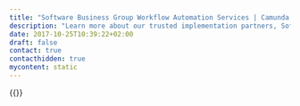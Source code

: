 ```yaml
---
title: "Software Business Group Workflow Automation Services | Camunda BPM"
description: "Learn more about our trusted implementation partners, Software Business Group . Camunda is the leader for workflow automation & business process management. Get your 30 day trial today. "
date: 2017-10-25T10:39:22+02:00
draft: false
contact: true
contacthidden: true
mycontent: static
---
```

{{<partner-single
company="Software Business Group "
type="si"
website="http://www.sbglatam.com"
countrycode="EC"
city="Quito"
description="<p>Software Business Group is leader in implementing of open source software and business solutions with products and services of content management , document management, business process management , business intelligence and middleware in Ecuador and Latin America.</p>"
siregion=""
level="basic"
logo="//images.ctfassets.net/vpidbgnakfvf/88RzOPa75eOciO0IaCIY0/8bd425d9f98bc973431cb637f5cae7bc/sbg.png">}}